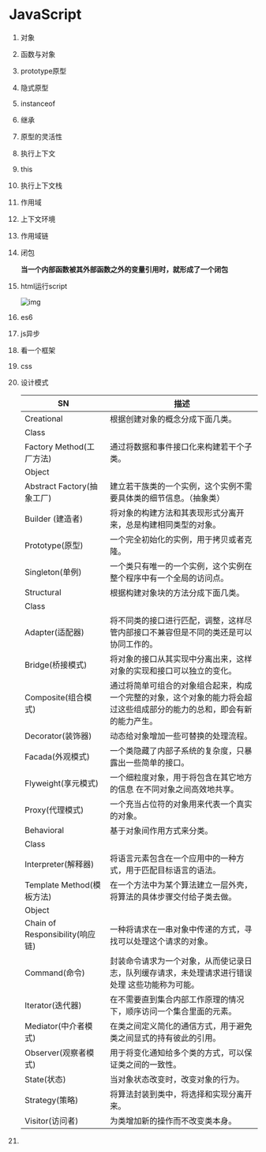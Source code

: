 # JavaScript

1. 对象

2. 函数与对象

3. prototype原型

4. 隐式原型

5. instanceof

6. 继承

7. 原型的灵活性

8. 执行上下文

9. this

10. 执行上下文栈

11. 作用域

12. 上下文环境

13. 作用域链

14. 闭包

    **当一个内部函数被其外部函数之外的变量引用时，就形成了一个闭包**

15. html运行script

    ![img](https://img-blog.csdn.net/20180321134330891?watermark/2/text/Ly9ibG9nLmNzZG4ubmV0L3ZpZXd5dTEyMzQ1/font/5a6L5L2T/fontsize/400/fill/I0JBQkFCMA==/dissolve/70)

16. es6

17. js异步

18. 看一个框架

19. css

20. 设计模式

    | SN                              | 描述                                                         |
    | ------------------------------- | ------------------------------------------------------------ |
    | Creational                      | 根据创建对象的概念分成下面几类。                             |
    | Class                           |                                                              |
    | Factory Method(工厂方法)        | 通过将数据和事件接口化来构建若干个子类。                     |
    | Object                          |                                                              |
    | Abstract Factory(抽象工厂)      | 建立若干族类的一个实例，这个实例不需要具体类的细节信息。（抽象类） |
    | Builder (建造者)                | 将对象的构建方法和其表现形式分离开来，总是构建相同类型的对象。 |
    | Prototype(原型)                 | 一个完全初始化的实例，用于拷贝或者克隆。                     |
    | Singleton(单例)                 | 一个类只有唯一的一个实例，这个实例在整个程序中有一个全局的访问点。 |
    | Structural                      | 根据构建对象块的方法分成下面几类。                           |
    | Class                           |                                                              |
    | Adapter(适配器)                 | 将不同类的接口进行匹配，调整，这样尽管内部接口不兼容但是不同的类还是可以协同工作的。 |
    | Bridge(桥接模式)                | 将对象的接口从其实现中分离出来，这样对象的实现和接口可以独立的变化。 |
    | Composite(组合模式)             | 通过将简单可组合的对象组合起来，构成一个完整的对象，这个对象的能力将会超过这些组成部分的能力的总和，即会有新的能力产生。 |
    | Decorator(装饰器)               | 动态给对象增加一些可替换的处理流程。                         |
    | Facada(外观模式)                | 一个类隐藏了内部子系统的复杂度，只暴露出一些简单的接口。     |
    | Flyweight(享元模式)             | 一个细粒度对象，用于将包含在其它地方的信息 在不同对象之间高效地共享。 |
    | Proxy(代理模式)                 | 一个充当占位符的对象用来代表一个真实的对象。                 |
    | Behavioral                      | 基于对象间作用方式来分类。                                   |
    | Class                           |                                                              |
    | Interpreter(解释器)             | 将语言元素包含在一个应用中的一种方式，用于匹配目标语言的语法。 |
    | Template Method(模板方法)       | 在一个方法中为某个算法建立一层外壳，将算法的具体步骤交付给子类去做。 |
    | Object                          |                                                              |
    | Chain of Responsibility(响应链) | 一种将请求在一串对象中传递的方式，寻找可以处理这个请求的对象。 |
    | Command(命令)                   | 封装命令请求为一个对象，从而使记录日志，队列缓存请求，未处理请求进行错误处理 这些功能称为可能。 |
    | Iterator(迭代器)                | 在不需要直到集合内部工作原理的情况下，顺序访问一个集合里面的元素。 |
    | Mediator(中介者模式)            | 在类之间定义简化的通信方式，用于避免类之间显式的持有彼此的引用。 |
    | Observer(观察者模式)            | 用于将变化通知给多个类的方式，可以保证类之间的一致性。       |
    | State(状态)                     | 当对象状态改变时，改变对象的行为。                           |
    | Strategy(策略)                  | 将算法封装到类中，将选择和实现分离开来。                     |
    | Visitor(访问者)                 | 为类增加新的操作而不改变类本身。                             |

21. 



